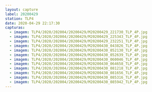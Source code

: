 ```yaml
---
layout: capture
label: 20200429
station: TLP4
date: 2020-04-29 22:17:30
capturas:
  - imagem: TLP4/2020/202004/20200429/M20200429_221730_TLP_4P.jpg
  - imagem: TLP4/2020/202004/20200429/M20200429_225343_TLP_4P.jpg
  - imagem: TLP4/2020/202004/20200429/M20200429_232251_TLP_4P.jpg
  - imagem: TLP4/2020/202004/20200429/M20200430_043826_TLP_4P.jpg
  - imagem: TLP4/2020/202004/20200429/M20200430_052130_TLP_4P.jpg
  - imagem: TLP4/2020/202004/20200429/M20200430_052639_TLP_4P.jpg
  - imagem: TLP4/2020/202004/20200429/M20200430_060046_TLP_4P.jpg
  - imagem: TLP4/2020/202004/20200429/M20200430_064658_TLP_4P.jpg
  - imagem: TLP4/2020/202004/20200429/M20200430_081218_TLP_4P.jpg
  - imagem: TLP4/2020/202004/20200429/M20200430_081656_TLP_4P.jpg
  - imagem: TLP4/2020/202004/20200429/M20200430_085316_TLP_4P.jpg
  - imagem: TLP4/2020/202004/20200429/M20200430_085942_TLP_4P.jpg
---
```

